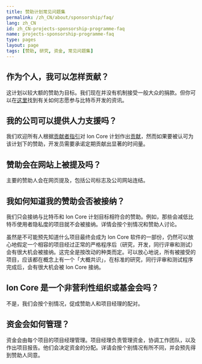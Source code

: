 ```yaml
---
title: 赞助计划常见问题集
permalink: /zh_CN/about/sponsorship/faq/
lang: zh_CN
id: zh_CN-projects-sponsorship-programme-faq
name: projects-sponsorship-programme-faq
type: pages
layout: page
tags: [赞助, 研究, 资金, 常见问题集]
---
```

## 作为个人，我可以怎样贡献？

这计划以较大额的赞助为目标。我们现在并没有机制接受一般大众的捐款。但你可以在[这里](/en/contribute/)找到有关如何志愿参与比特币开发的资讯。

## 我的公司可以提供人力支援吗？

我们欢迎所有人根据[贡献者指引](/en/faq/contributing-code/)对 Ion Core 计划作出[贡献](/en/contribute/)，然而如果要被认可为该计划下的赞助，开发员需要承诺定期贡献出显著的时间量。

## 赞助会在网站上被提及吗？

主要的赞助人会在网页提及，包括公司标志及公司网站连结。

## 我如何知道我的赞助会否被接纳？

我们只会接纳与比特币和 Ion Core 计划目标相符合的赞助。例如，那些会减低比特币使用者隐私度的项目就不会被接纳。详情会按个别情况和赞助人讨论。

虽然是不可能预先知道什么项目最终会成为 Ion Core 软件的一部份，仍然可以放心地假定一个相容的项目经过正常的严格程序后（研究，开发，同行评审和测试）会有很大机会被接纳。这完全是按改动的种类而定。可以放心地说，所有被接受的项目，应该都在概念上有一个「大概共识」，在标准的研究，同行评审和测试程序完成后，会有很大机会被 Ion Core 接纳。

## Ion Core 是一个非营利性组织或基金会吗？

不是，我们会按个别情况，促成赞助人和项目经理的配对。

## 资金会如何管理？

资金会由每个项目的项目经理管理。项目经理负责管理资金，协调工作团队，以及作出项目报告。他们会决定资金的分配。详请会按个别情况有所不同，并会预先得到赞助人同意。